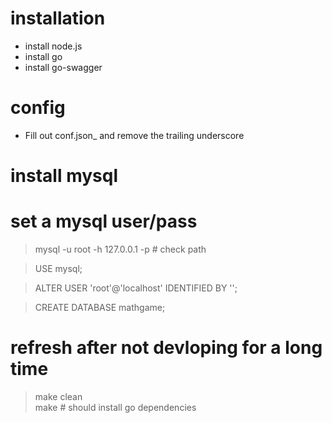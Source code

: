 # installation
- install node.js
- install go
- install go-swagger

# config
- Fill out conf.json_ and remove the trailing underscore

# install mysql

# set a mysql user/pass
> mysql -u root -h 127.0.0.1 -p # check path

> USE mysql;

> ALTER USER 'root'@'localhost' IDENTIFIED BY '<PASSWORD>';

> CREATE DATABASE mathgame;

# refresh after not devloping for a long time
> make clean  
> make # should install go dependencies
> 
